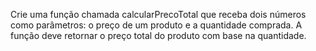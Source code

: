 Crie uma função chamada calcularPrecoTotal que receba dois números como parâmetros: o preço de um produto e a quantidade comprada. A função deve retornar o preço total do produto com base na quantidade. 